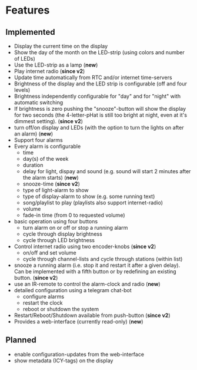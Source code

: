 Features
========

Implemented
-----------

  - Display the current time on the display
  - Show the day of the month on the LED-strip (using colors and number of LEDs)
  - Use the LED-strip as a lamp (**new**)
  - Play internet radio (**since v2**)
  - Update time automatically from RTC and/or internet time-servers
  - Brightness of the display and the LED strip is configurable
    (off and four levels)
  - Brightness independently configurable for "day" and for "night" with
    automatic switching
  - If brightness is zero pushing the "snooze"-button will show the display
    for two seconds (the 4-letter-pHat is still too bright at night, even at
    it's dimmest setting). (**since v2**)
  - turn off/on display and LEDs (with the option to turn the lights on
    after an alarm) (**new**)
  - Support four alarms
  - Every alarm is configurable
    * time
    * day(s) of the week
    * duration
    * delay for light, dispay and sound (e.g. sound will start 2 minutes after
      the alarm starts) (**new**)
    * snooze-time (**since v2**)
    * type of light-alarm to show
    * type of display-alarm to show (e.g. some running text)
    * song/playlist to play (playlists also support internet-radio)
    * volume
    * fade-in time (from 0 to requested volume)
  - basic operation using four buttons
    * turn alarm on or off or stop a running alarm
    * cycle through display brightness
    * cycle through LED brightness
  - Control internet radio using two encoder-knobs (**since v2**)
    * on/off and set volume
    * cycle through channel-lists and cycle through stations (within list)
  - snooze a running alarm (i.e. stop it and restart it after a given delay).
    Can be implemented with a fifth  button or by redefining an existing button.
    (**since v2**)
  - use an IR-remote to control the alarm-clock and radio (**new**)
  - detailed configuration using a telegram chat-bot
    * configure alarms
    * restart the clock
    * reboot or shutdown the system
  - Restart/Reboot/Shutdown available from push-button (**since v2**)
  - Provides a web-interface (currently read-only) (**new**)


Planned
-------

  - enable configuration-updates from the web-interface
  - show metadata (ICY-tags) on the display
